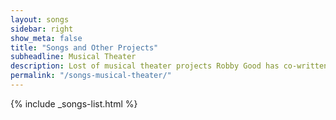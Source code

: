 ```yaml
---
layout: songs
sidebar: right
show_meta: false
title: "Songs and Other Projects"
subheadline: Musical Theater
description: Lost of musical theater projects Robby Good has co-written or worked on.
permalink: "/songs-musical-theater/"
---
```


{% include _songs-list.html %}